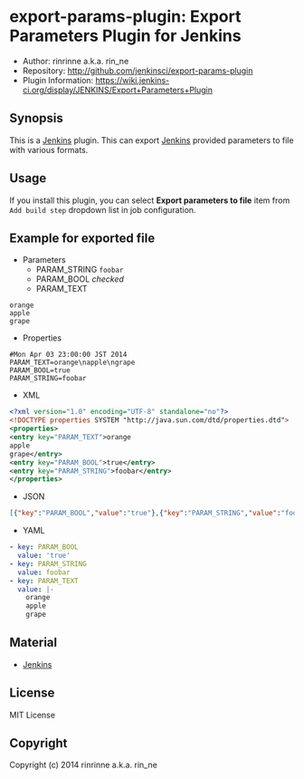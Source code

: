 export-params-plugin: Export Parameters Plugin for Jenkins
==============================

* Author: rinrinne a.k.a. rin_ne
* Repository: http://github.com/jenkinsci/export-params-plugin
* Plugin Information: https://wiki.jenkins-ci.org/display/JENKINS/Export+Parameters+Plugin

Synopsis
----------------

This is a [Jenkins][jenkins] plugin.
This can export [Jenkins][jenkins] provided parameters to file with various formats.

Usage
----------------

If you install this plugin, you can select **Export parameters to file** item from `Add build step` dropdown list in job configuration.


Example for exported file
--------------------------

* Parameters
  * PARAM_STRING `foobar`
  * PARAM_BOOL *checked*
  * PARAM_TEXT
```
orange
apple
grape
```

* Properties

```properties
#Mon Apr 03 23:00:00 JST 2014
PARAM_TEXT=orange\napple\ngrape
PARAM_BOOL=true
PARAM_STRING=foobar
```

* XML

```xml
<?xml version="1.0" encoding="UTF-8" standalone="no"?>
<!DOCTYPE properties SYSTEM "http://java.sun.com/dtd/properties.dtd">
<properties>
<entry key="PARAM_TEXT">orange
apple
grape</entry>
<entry key="PARAM_BOOL">true</entry>
<entry key="PARAM_STRING">foobar</entry>
</properties>
```

* JSON

```json
[{"key":"PARAM_BOOL","value":"true"},{"key":"PARAM_STRING","value":"foobar"},{"key":"PARAM_TEXT","value":"orange\napple\ngrape"}]
```

* YAML

```yaml
- key: PARAM_BOOL
  value: 'true'
- key: PARAM_STRING
  value: foobar
- key: PARAM_TEXT
  value: |-
    orange
    apple
    grape
```

Material
----------------

* [Jenkins][jenkins]

[jenkins]: http://jenkins-ci.org/

License
----------------

MIT License

Copyright
----------------

Copyright (c) 2014 rinrinne a.k.a. rin_ne
